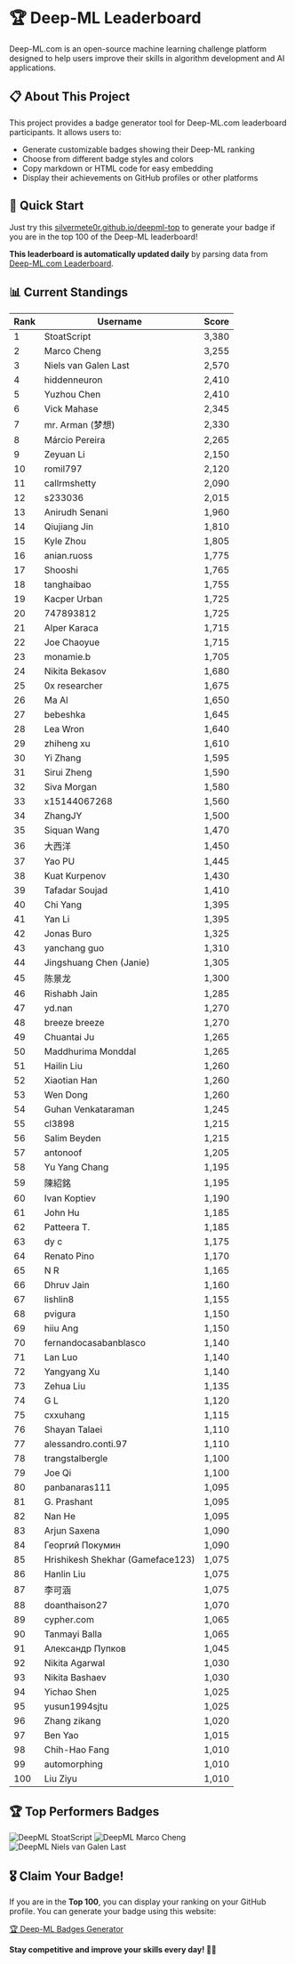 # 🏆 Deep-ML Leaderboard

Deep-ML.com is an open-source machine learning challenge platform designed to help users improve their skills in algorithm development and AI applications.  

## 📋 About This Project

This project provides a badge generator tool for Deep-ML.com leaderboard participants. It allows users to:
- Generate customizable badges showing their Deep-ML ranking
- Choose from different badge styles and colors
- Copy markdown or HTML code for easy embedding
- Display their achievements on GitHub profiles or other platforms

## 🚀 Quick Start

Just try this [silvermete0r.github.io/deepml-top](silvermete0r.github.io/deepml-top) to generate your badge if you are in the top 100 of the Deep-ML leaderboard!

**This leaderboard is automatically updated daily** by parsing data from [Deep-ML.com Leaderboard](https://www.deep-ml.com/leaderboard).  

## 📊 Current Standings  

<!-- LEADERBOARD_START -->
| Rank | Username | Score |
|------|---------|-------|
| 1 | StoatScript | 3,380 |
| 2 | Marco Cheng | 3,255 |
| 3 | Niels van Galen Last | 2,570 |
| 4 | hiddenneuron | 2,410 |
| 5 | Yuzhou Chen | 2,410 |
| 6 | Vick Mahase | 2,345 |
| 7 | mr. Arman (梦想) | 2,330 |
| 8 | Márcio Pereira | 2,265 |
| 9 | Zeyuan Li | 2,150 |
| 10 | romil797 | 2,120 |
| 11 | callrmshetty | 2,090 |
| 12 | s233036 | 2,015 |
| 13 | Anirudh Senani | 1,960 |
| 14 | Qiujiang Jin | 1,810 |
| 15 | Kyle Zhou | 1,805 |
| 16 | anian.ruoss | 1,775 |
| 17 | Shooshi | 1,765 |
| 18 | tanghaibao | 1,755 |
| 19 | Kacper Urban | 1,725 |
| 20 | 747893812 | 1,725 |
| 21 | Alper Karaca | 1,715 |
| 22 | Joe Chaoyue | 1,715 |
| 23 | monamie.b | 1,705 |
| 24 | Nikita Bekasov | 1,680 |
| 25 | 0x researcher | 1,675 |
| 26 | Ma Al | 1,650 |
| 27 | bebeshka | 1,645 |
| 28 | Lea Wron | 1,640 |
| 29 | zhiheng xu | 1,610 |
| 30 | Yi Zhang | 1,595 |
| 31 | Sirui Zheng | 1,590 |
| 32 | Siva Morgan | 1,580 |
| 33 | x15144067268 | 1,560 |
| 34 | ZhangJY | 1,500 |
| 35 | Siquan Wang | 1,470 |
| 36 | 大西洋 | 1,450 |
| 37 | Yao PU | 1,445 |
| 38 | Kuat Kurpenov | 1,430 |
| 39 | Tafadar Soujad | 1,410 |
| 40 | Chi Yang | 1,395 |
| 41 | Yan Li | 1,395 |
| 42 | Jonas Buro | 1,325 |
| 43 | yanchang guo | 1,310 |
| 44 | Jingshuang Chen (Janie) | 1,305 |
| 45 | 陈景龙 | 1,300 |
| 46 | Rishabh Jain | 1,285 |
| 47 | yd.nan | 1,270 |
| 48 | breeze breeze | 1,270 |
| 49 | Chuantai Ju | 1,265 |
| 50 | Maddhurima Monddal | 1,265 |
| 51 | Hailin Liu | 1,260 |
| 52 | Xiaotian Han | 1,260 |
| 53 | Wen Dong | 1,260 |
| 54 | Guhan Venkataraman | 1,245 |
| 55 | cl3898 | 1,215 |
| 56 | Salim Beyden | 1,215 |
| 57 | antonoof | 1,205 |
| 58 | Yu Yang Chang | 1,195 |
| 59 | 陳紹銘 | 1,195 |
| 60 | Ivan Koptiev | 1,190 |
| 61 | John Hu | 1,185 |
| 62 | Patteera T. | 1,185 |
| 63 | dy c | 1,175 |
| 64 | Renato Pino | 1,170 |
| 65 | N R | 1,165 |
| 66 | Dhruv Jain | 1,160 |
| 67 | lishlin8 | 1,155 |
| 68 | pvigura | 1,150 |
| 69 | hiiu Ang | 1,150 |
| 70 | fernandocasabanblasco | 1,140 |
| 71 | Lan Luo | 1,140 |
| 72 | Yangyang Xu | 1,140 |
| 73 | Zehua Liu | 1,135 |
| 74 | G L | 1,120 |
| 75 | cxxuhang | 1,115 |
| 76 | Shayan Talaei | 1,110 |
| 77 | alessandro.conti.97 | 1,110 |
| 78 | trangstalbergle | 1,100 |
| 79 | Joe Qi | 1,100 |
| 80 | panbanaras111 | 1,095 |
| 81 | G. Prashant | 1,095 |
| 82 | Nan He | 1,095 |
| 83 | Arjun Saxena | 1,090 |
| 84 | Георгий Покумин | 1,090 |
| 85 | Hrishikesh Shekhar (Gameface123) | 1,075 |
| 86 | Hanlin Liu | 1,075 |
| 87 | 李可涵 | 1,075 |
| 88 | doanthaison27 | 1,070 |
| 89 | cypher.com | 1,065 |
| 90 | Tanmayi Balla | 1,065 |
| 91 | Александр Пупков | 1,045 |
| 92 | Nikita Agarwal | 1,030 |
| 93 | Nikita Bashaev | 1,030 |
| 94 | Yichao Shen | 1,025 |
| 95 | yusun1994sjtu | 1,025 |
| 96 | Zhang zikang | 1,020 |
| 97 | Ben Yao | 1,015 |
| 98 | Chih-Hao Fang | 1,010 |
| 99 | automorphing | 1,010 |
| 100 | Liu Ziyu | 1,010 |
<!-- LEADERBOARD_END -->

## 🏆 Top Performers Badges

<!-- BADGES_START -->
![DeepML StoatScript](https://img.shields.io/badge/dynamic/json?url=https%3A%2F%2Fraw.githubusercontent.com%2Fsilvermete0r%2Fdeepml-top%2Fmain%2Fbadges.json&query=%24.2561d6c634fa6c4eb794454446029d95.label&prefix=Rank%20&style=for-the-badge&label=%F0%9F%9A%80%20DeepML&color=blue&link=https%3A%2F%2Fwww.deep-ml.com%2Fleaderboard)
![DeepML Marco Cheng](https://img.shields.io/badge/dynamic/json?url=https%3A%2F%2Fraw.githubusercontent.com%2Fsilvermete0r%2Fdeepml-top%2Fmain%2Fbadges.json&query=%24.4091c1a21900bd2c7d3f4e343acddda1.label&prefix=Rank%20&style=for-the-badge&label=%F0%9F%9A%80%20DeepML&color=blue&link=https%3A%2F%2Fwww.deep-ml.com%2Fleaderboard)
![DeepML Niels van Galen Last](https://img.shields.io/badge/dynamic/json?url=https%3A%2F%2Fraw.githubusercontent.com%2Fsilvermete0r%2Fdeepml-top%2Fmain%2Fbadges.json&query=%24.bf62d15a67b58334f4927c43de7b2b43.label&prefix=Rank%20&style=for-the-badge&label=%F0%9F%9A%80%20DeepML&color=blue&link=https%3A%2F%2Fwww.deep-ml.com%2Fleaderboard)
<!-- BADGES_END -->

## 🎖 Claim Your Badge!  

If you are in the **Top 100**, you can display your ranking on your GitHub profile. You can generate your badge using this website:

[🏆 Deep-ML Badges Generator](https://silvermete0r.github.io/deepml-top/)

**Stay competitive and improve your skills every day! 🚀🔥**